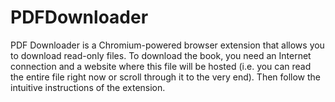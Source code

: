 # PDFDownloader
PDF Downloader is a Chromium-powered browser extension that allows you to download read-only files. To download the book, you need an Internet connection and a website where this file will be hosted (i.e. you can read the entire file right now or scroll through it to the very end). Then follow the intuitive instructions of the extension.

